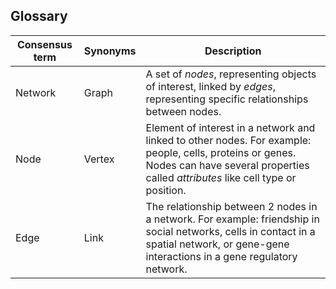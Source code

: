 ## Glossary

| Consensus term | Synonyms | Description |
| -------------- | -------- | ----------- |
| Network | Graph | A set of *nodes*, representing objects of interest, linked by *edges*, representing specific relationships between nodes. |
| Node | Vertex | Element of interest in a network and linked to other nodes. For example: people, cells, proteins or genes. Nodes can have several properties called *attributes* like cell type or position. |
| Edge | Link | The relationship between 2 nodes in a network. For example: friendship in social networks, cells in contact in a spatial network, or gene-gene interactions in a gene regulatory network. |
